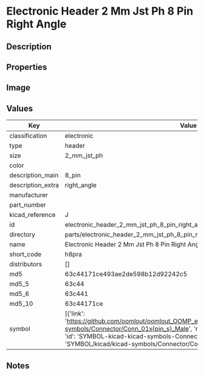 # Electronic Header 2 Mm Jst Ph 8 Pin Right Angle

## Description

## Properties


## Image


## Values

| Key | Value |
| --- | --- |
| classification | electronic |
| type | header |
| size | 2_mm_jst_ph |
| color |  |
| description_main | 8_pin |
| description_extra | right_angle |
| manufacturer |  |
| part_number |  |
| kicad_reference | J |
| id | electronic_header_2_mm_jst_ph_8_pin_right_angle |
| directory | parts/electronic_header_2_mm_jst_ph_8_pin_right_angle |
| name | Electronic Header 2 Mm Jst Ph 8 Pin Right Angle |
| short_code | h8pra |
| distributors | [] |
| md5 | 63c44171ce493ae2de598b12d92242c5 |
| md5_5 | 63c44 |
| md5_6 | 63c441 |
| md5_10 | 63c44171ce |
| symbol | [{'link': 'https://github.com/oomlout/oomlout_OOMP_eda_V2/tree/main/SYMBOL/kicad/kicad-symbols/Connector/Conn_01x{pin_s}_Male', 'name': 'Connector : Conn_01x08_Male', 'id': 'SYMBOL-kicad-kicad-symbols-Connector-Conn_01x08_Male', 'directory': 'SYMBOL/kicad/kicad-symbols/Connector/Conn_01x08_Male/'}] |

## Notes

